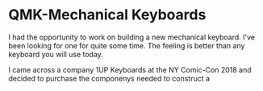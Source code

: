 # QMK-Mechanical Keyboards

I had the opportunity to work on building a new mechanical keyboard. I've been looking for one for quite some time. The feeling is better than any keyboard you will use today.

I came across a company 1UP Keyboards at the NY Comic-Con 2018 and decided to purchase the componenys needed to construct a
